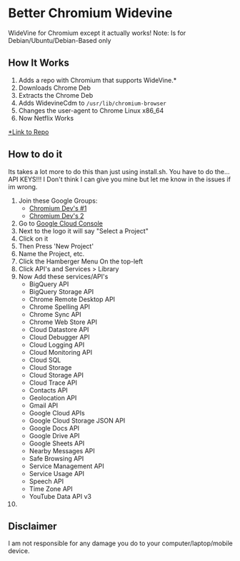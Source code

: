 # Better Chromium Widevine
WideVine for Chromium except it actually works!
Note: Is for Debian/Ubuntu/Debian-Based only

## How It Works
1. Adds a repo with Chromium that supports WideVine.*
1. Downloads Chrome Deb
1. Extracts the Chrome Deb
1. Adds WidevineCdm to `/usr/lib/chromium-browser`
1. Changes the user-agent to Chrome Linux x86_64
1. Now Netflix Works

[\*Link to Repo](https://launchpad.net/~saiarcot895/+archive/ubuntu/chromium-beta)

## How to do it
Its takes a lot more to do this than just using install.sh.
You have to do the... API KEYS!!!
I Don't think I can give you mine but let me know in the issues if im wrong.
1. Join these Google Groups:
	* [Chromium Dev's #1](https://groups.google.com/a/chromium.org/g/chromium-os-dev)
	* [Chromium Dev's 2](https://groups.google.com/a/chromium.org/g/chromium-dev)
1. Go to [Google Cloud Console](https://console.cloud.google.com)
1. Next to the logo it will say "Select a Project"
1. Click on it
1. Then Press 'New Project'
1. Name the Project, etc.
1. Click the Hamberger Menu On the top-left
1. Click API's and Services > Library
1. Now Add these services/API's
	* BigQuery API
	* BigQuery Storage API
	* Chrome Remote Desktop API
	* Chrome Spelling API
	* Chrome Sync API
	* Chrome Web Store API
	* Cloud Datastore API
	* Cloud Debugger API
	* Cloud Logging API
	* Cloud Monitoring API
	* Cloud SQL
	* Cloud Storage
	* Cloud Storage API
	* Cloud Trace API
	* Contacts API
	* Geolocation API
	* Gmail API
	* Google Cloud APIs
	* Google Cloud Storage JSON API
	* Google Docs API
	* Google Drive API
	* Google Sheets API
	* Nearby Messages API
	* Safe Browsing API
	* Service Management API
	* Service Usage API
	* Speech API
	* Time Zone API
	* YouTube Data API v3
1. 



## Disclaimer
I am not responsible for any damage you do to your computer/laptop/mobile device.
